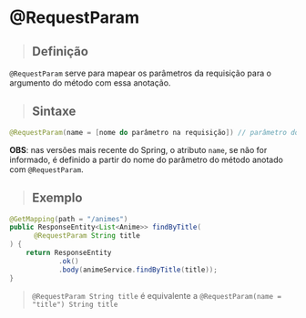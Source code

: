 # @RequestParam

> ## **Definição**

`@RequestParam` serve para mapear os parâmetros da requisição para o argumento do método com essa anotação.

> ## **Sintaxe**

```java
@RequestParam(name = [nome do parâmetro na requisição]) // parâmetro do método
```

**OBS**: nas versões mais recente do Spring, o atributo `name`, se não for informado, é definido a partir do nome do parâmetro do método anotado com `@RequestParam`.

> ## **Exemplo**

```java
@GetMapping(path = "/animes")
public ResponseEntity<List<Anime>> findByTitle(
      @RequestParam String title
) {
    return ResponseEntity
            .ok()
            .body(animeService.findByTitle(title));
}
```

> `@RequestParam String title` é equivalente a `@RequestParam(name = "title") String title`